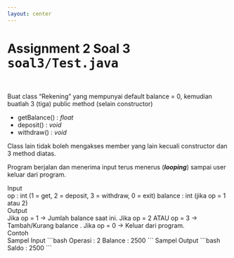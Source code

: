 ```yaml
---
layout: center
---
```


# Assignment 2 Soal 3 <kbd>soal3/<span class='text-teal'>Test.java</span></kbd>

<br>

<div class='grid grid-cols-2 gap-x-3'>

<div>

Buat class “Rekening” yang mempunyai default balance = 0, kemudian buatlah 3 (tiga) public method (selain constructor)

- getBalance() : _float_
- deposit() : _void_
- withdraw() : _void_

Class lain tidak boleh mengakses member yang lain kecuali constructor dan 3 method diatas.

Program berjalan dan menerima input terus menerus (**_looping_**) sampai user keluar dari program.


</div>

<div class='mt-6 grid grid-cols-[0.2fr_1.5fr] gap-x-3 items-center text-sm'>
<span class='text-xs text-white font-extrabold uppercase text-yellow'>Input</span>
<div class='flex flex-col mb-2'>
<span><span class='italic'>op</span> : int (1 = get, 2 = deposit, 3 = withdraw, 0 = exit)</span>
<span><span class='italic'>balance</span> : int (jika op = 1 atau 2)</span>
</div>
<span class='text-xs text-white font-extrabold uppercase text-yellow'>Output</span>
<div class='flex flex-col mb-2'>
<span>Jika op = 1 -> Jumlah balance saat ini.</span>
<span>Jika op = 2 ATAU op = 3 -> Tambah/Kurang balance .</span>
<span>Jika op = 0 -> Keluar dari program.</span>
</div>
<span class='text-xs text-white font-extrabold uppercase text-yellow'>Contoh</span>
<div class='mt-4 flex flex-col mb-2'>
Sampel Input
```bash
Operasi   : 2
Balance   : 2500
```
Sampel Output
```bash
Saldo     : 2500
```

</div>
</div>

</div>